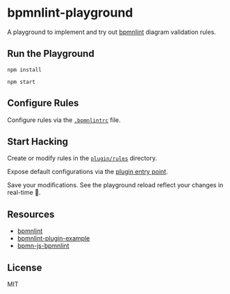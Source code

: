 # bpmnlint-playground

A playground to implement and try out [bpmnlint](https://github.com/bpmn-io/bpmnlint) diagram validation rules.


## Run the Playground

```
npm install

npm start
```


## Configure Rules

Configure rules via the [`.bpmnlintrc`](.bpmnlintrc) file.


## Start Hacking

Create or modify rules in the [`plugin/rules`](./plugin/rules) directory.

Expose default configurations via the [plugin entry point](./plugin/index.js).

Save your modifications. See the playground reload reflect your changes in real-time :rocket:.


## Resources

* [bpmnlint](https://github.com/bpmn-io/bpmnlint)
* [bpmnlint-plugin-example](https://github.com/bpmn-io/bpmnlint-plugin-example)
* [bpmn-js-bpmnlint](https://github.com/bpmn-io/bpmn-js-bpmnlint)


## License

MIT